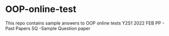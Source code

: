# OOP-online-test
This repo contains sample answers to OOP online tests Y2S1 2022 FEB
  PP - Past Papers
  SQ -Sample Question paper
